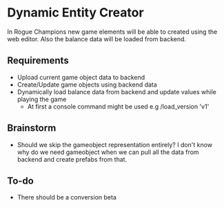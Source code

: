 # Dynamic Entity Creator
In Rogue Champions new game elements will be able to created using the web editor.
Also the balance data will be loaded from backend.

## Requirements
- Upload current game object data to backend
- Create/Update game objects using backend data
- Dynamically load balance data from backend and update values while playing the game
    - At first a console command might be used e.g /load_version 'v1'


## Brainstorm
- Should we skip the gameobject representation entirely?
I don't know why do we need gameobject when we can pull all the data from backend and create prefabs from that.


## To-do
- There should be a conversion beta
